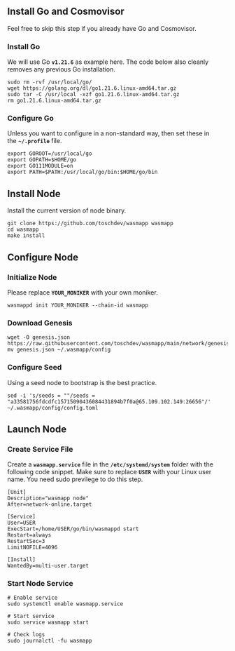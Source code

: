 ## **Install Go and Cosmovisor**

Feel free to skip this step if you already have Go and Cosmovisor.

### **Install Go**

We will use Go **`v1.21.6`** as example here. The code below also cleanly removes any previous Go installation.

```
sudo rm -rvf /usr/local/go/
wget https://golang.org/dl/go1.21.6.linux-amd64.tar.gz
sudo tar -C /usr/local -xzf go1.21.6.linux-amd64.tar.gz
rm go1.21.6.linux-amd64.tar.gz
```

### **Configure Go**

Unless you want to configure in a non-standard way, then set these in the **`~/.profile`** file.

```
export GOROOT=/usr/local/go
export GOPATH=$HOME/go
export GO111MODULE=on
export PATH=$PATH:/usr/local/go/bin:$HOME/go/bin
```

## **Install Node**

Install the current version of node binary.

```
git clone https://github.com/toschdev/wasmapp wasmapp
cd wasmapp
make install
```

## **Configure Node**

### **Initialize Node**

Please replace **`YOUR_MONIKER`** with your own moniker.

```
wasmappd init YOUR_MONIKER --chain-id wasmapp
```

### **Download Genesis**

```
wget -O genesis.json https://raw.githubusercontent.com/toschdev/wasmapp/main/network/genesis.json
mv genesis.json ~/.wasmapp/config
```

### **Configure Seed**

Using a seed node to bootstrap is the best practice.

```
sed -i 's/seeds = ""/seeds = "a33581756fdcdfc15715090436084431894b7f0a@65.109.102.149:26656"/' ~/.wasmapp/config/config.toml

```

## **Launch Node**

### **Create Service File**

Create a **`wasmapp.service`** file in the **`/etc/systemd/system`** folder with the following code snippet. Make sure to replace **`USER`** with your Linux user name. You need sudo previlege to do this step.

```
[Unit]
Description="wasmapp node"
After=network-online.target

[Service]
User=USER
ExecStart=/home/USER/go/bin/wasmappd start
Restart=always
RestartSec=3
LimitNOFILE=4096

[Install]
WantedBy=multi-user.target

```

### **Start Node Service**

```
# Enable service
sudo systemctl enable wasmapp.service

# Start service
sudo service wasmapp start

# Check logs
sudo journalctl -fu wasmapp
```